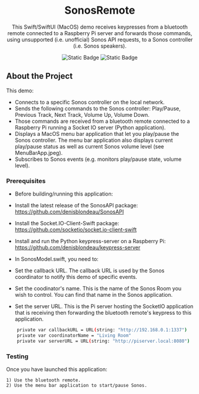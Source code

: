 <div align="center">

  <h1>SonosRemote</h1>
  
  <p>
    This Swift/SwiftUI (MacOS) demo receives keypresses from a bluetooth remote connected to a Raspberry Pi server and forwards those commands, using unsupported (i.e. unofficial) Sonos API requests, to a Sonos controller (i.e. Sonos speakers). 

  </p>
  
<p>
  
  ![Static Badge](https://img.shields.io/badge/macOS-14%2B-greeen)
  ![Static Badge](https://img.shields.io/badge/Xcode-15%2B-blue)

</p>
</div>

## About the Project

This demo:

- Connects to a specific Sonos controller on the local network.
- Sends the following commands to the Sonos controller: Play/Pause, Previous Track, Next Track, Volume Up, Volume Down.
- Those commands are received from a bluetooth remote connected to a Raspberry Pi running a Socket IO server (Python application).
- Displays a MacOS menu bar application that let you play/pause the Sonos controller. The menu bar application also displays current play/pause status as well as current Sonos volume level (see MenuBarApp.jpeg).
- Subscribes to Sonos events (e.g. monitors play/pause state, volume level).

### Prerequisites

- Before building/running this application:
 - Install the latest release of the SonosAPI package: https://github.com/denisblondeau/SonosAPI
 - Install the Socket.IO-Client-Swift package: https://github.com/socketio/socket.io-client-swift
 - Install and run the Python keypress-server on a Raspberry Pi: https://github.com/denisblondeau/keypress-server

- In SonosModel.swift, you need to:
 - Set the callback URL. The callback URL is used by the Sonos coordinator to notify this demo of specific events.
 - Set the coodinator's name. This is the name of the Sonos Room you wish to control. You can find that name in the Sonos application.
 - Set the server URL. This is the Pi server hosting the SocketIO application that is receiving then forwarding the bluetooth remote's keypress to this application.

```bash
    private var callbackURL = URL(string: "http://192.168.0.1:1337")
    private var coordinatorName = "Living Room"
    private var serverURL = URL(string: "http://piserver.local:8080")
```

### Testing

Once you have launched this application:

    1) Use the bluetooth remote.
    2) Use the menu bar application to start/pause Sonos.


